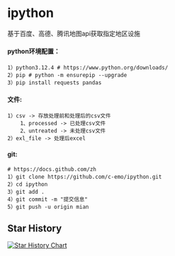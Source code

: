 # ipython
基于百度、高德、腾讯地图api获取指定地区设施 

 #### python环境配置：

    1）python3.12.4 # https://www.python.org/downloads/
    2）pip # python -m ensurepip --upgrade
    3）pip install requests pandas 


 #### 文件:

    1）csv -> 存放处理前和处理后的csv文件
        1、processed -> 已处理csv文件
        2、untreated -> 未处理csv文件
    2）exl_file -> 处理后excel


 #### git: 
    # https://docs.github.com/zh
    1）git clone https://github.com/c-emo/ipython.git
    2）cd ipython
    3）git add .
    4）git commit -m "提交信息"
    5）git push -u origin mian

## Star History

[![Star History Chart](https://api.star-history.com/svg?repos=c-emo/ipython&type=Date)](https://www.star-history.com/#c-emo/ipython&Date)
